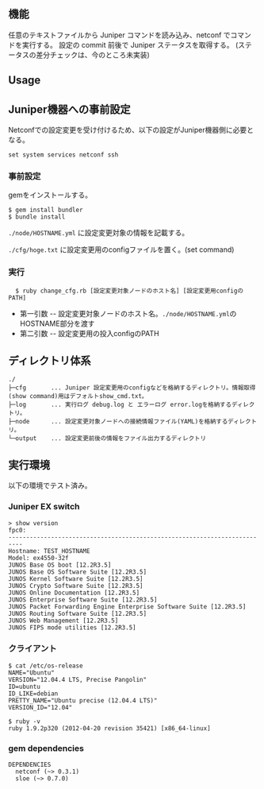 ## 機能

任意のテキストファイルから Juniper コマンドを読み込み、netconf でコマンドを実行する。
設定の commit 前後で Juniper ステータスを取得する。
(ステータスの差分チェックは、今のところ未実装)


## Usage

## Juniper機器への事前設定

Netconfでの設定変更を受け付けるため、以下の設定がJuniper機器側に必要となる。

```
set system services netconf ssh
```

### 事前設定

gemをインストールする。

```
$ gem install bundler
$ bundle install
```

`./node/HOSTNAME.yml` に設定変更対象の情報を記載する。

`./cfg/hoge.txt` に設定変更用のconfigファイルを置く。(set command)


### 実行

```
  $ ruby change_cfg.rb [設定変更対象ノードのホスト名] [設定変更用configのPATH]
```

- 第一引数
-- 設定変更対象ノードのホスト名。`./node/HOSTNAME.yml`のHOSTNAME部分を渡す
- 第二引数
-- 設定変更用の投入configのPATH



## ディレクトリ体系

```
./
├─cfg       ... Juniper 設定変更用のconfigなどを格納するディレクトリ。情報取得(show command)用はデフォルトshow_cmd.txt。
├─log       ... 実行ログ debug.log と エラーログ error.logを格納するディレクトリ。
├─node      ... 設定変更対象ノードへの接続情報ファイル(YAML)を格納するディレクトリ。
└─output    ... 設定変更前後の情報をファイル出力するディレクトリ
```


## 実行環境

以下の環境でテスト済み。

### Juniper EX switch

```
> show version
fpc0:
--------------------------------------------------------------------------
Hostname: TEST_HOSTNAME
Model: ex4550-32f
JUNOS Base OS boot [12.2R3.5]
JUNOS Base OS Software Suite [12.2R3.5]
JUNOS Kernel Software Suite [12.2R3.5]
JUNOS Crypto Software Suite [12.2R3.5]
JUNOS Online Documentation [12.2R3.5]
JUNOS Enterprise Software Suite [12.2R3.5]
JUNOS Packet Forwarding Engine Enterprise Software Suite [12.2R3.5]
JUNOS Routing Software Suite [12.2R3.5]
JUNOS Web Management [12.2R3.5]
JUNOS FIPS mode utilities [12.2R3.5]
```



### クライアント

```
$ cat /etc/os-release
NAME="Ubuntu"
VERSION="12.04.4 LTS, Precise Pangolin"
ID=ubuntu
ID_LIKE=debian
PRETTY_NAME="Ubuntu precise (12.04.4 LTS)"
VERSION_ID="12.04"

$ ruby -v
ruby 1.9.2p320 (2012-04-20 revision 35421) [x86_64-linux]
```


### gem dependencies

```
DEPENDENCIES
  netconf (~> 0.3.1)
  sloe (~> 0.7.0)
```
